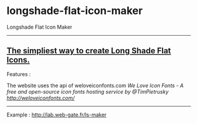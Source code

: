 longshade-flat-icon-maker
=========================

Longshade Flat Icon Maker
_________________________

<a href="http://lab.web-gate.fr/ls-maker">The simpliest way to create Long Shade Flat Icons.</a> 
----------------------------------------------------

Features : 

The website uses the api of weloveiconfonts.com 
*We Love Icon Fonts - A free and open-source icon fonts hosting service by @TimPietrusky http://weloveiconfonts.com/*

----------------------------------------------------

Example : http://lab.web-gate.fr/ls-maker
